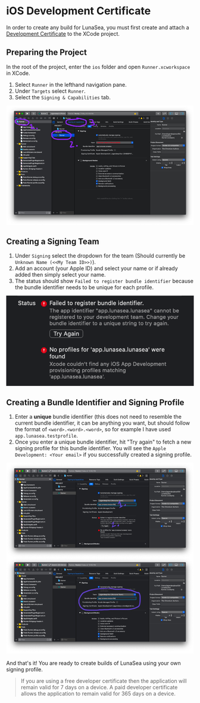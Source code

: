 # iOS Development Certificate

In order to create any build for LunaSea, you must first create and attach a [Development Certificate](https://developer.apple.com/support/certificates/ "Development Certificate") to the XCode project.

## Preparing the Project

In the root of the project, enter the `ios` folder and open `Runner.xcworkspace` in XCode.

1. Select `Runner` in the lefthand navigation pane.
2. Under `Targets` select `Runner`.
3. Select the `Signing & Capabilities` tab.

![Image](../../img/xcode-runner.jpg)

## Creating a Signing Team

1. Under `Signing` select the dropdown for the team (Should currently be `Unknown Name (<<My Team ID>>)`).
2. Add an account (your Apple ID) and select your name or if already added then simply select your name.
3. The status should show `Failed to register bundle identifier` because the bundle identifier needs to be unique for each profile.

![Image](../../img/xcode-signing-error.png)

## Creating a Bundle Identifier and Signing Profile

1. Enter a **unique** bundle identifier (this does not need to resemble the current bundle identifier, it can be anything you want, but should follow the format of `<word>.<word>.<word>`, so for example I have used `app.lunasea.testprofile`.
2. Once you enter a unique bundle identifier, hit "Try again" to fetch a new signing profile for this bundle identifier. You will see the `Apple Development: <Your email>` if you successfully created a signing profile.

![Image](../../img/xcode-bundle.jpg)

And that's it! You are ready to create builds of LunaSea using your own signing profile.

> If you are using a free developer certificate then the application will remain valid for 7 days on a device. A paid developer certificate allows the application to remain valid for 365 days on a device.
